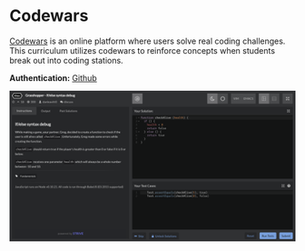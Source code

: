 # Codewars

[Codewars](http://codewars.com) is an online platform where users solve real coding challenges. This curriculum utilizes codewars to reinforce concepts when students break out into coding stations.

**Authentication:** [Github](http://github.com)

![alt text](../images/codewars.png "codewars")
